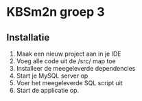 # KBSm2n groep 3

Installatie
------------
1. Maak een nieuw project aan in je IDE
2. Voeg alle code uit de /src/ map toe
3. Installeer de meegeleverde dependencies
4. Start je MySQL server op
5. Voer het meegeleverde SQL script uit
6. Start de applicatie op.
